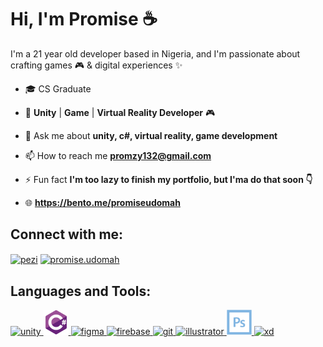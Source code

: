<h1 align="left">Hi, I'm Promise ☕️</h1>
<p align="left">I'm a 21 year old developer based in Nigeria, and I'm passionate about crafting games 🎮  & digital experiences ✨ </p>

- 🎓 CS Graduate 

- 🌱 **Unity** | **Game** | **Virtual Reality Developer** 🎮 

- 💬 Ask me about **unity, c#, virtual reality, game development**

- 📫 How to reach me **promzy132@gmail.com**

- ⚡ Fun fact **I'm too lazy to finish my portfolio, but I'ma do that soon 👇**

- 🌐 **https://bento.me/promiseudomah**

<h2 align="left">Connect with me:</h2>
<p align="left">
<a href="https://linkedin.com/in/pezi" target="blank"><img align="center" src="https://raw.githubusercontent.com/rahuldkjain/github-profile-readme-generator/master/src/images/icons/Social/linked-in-alt.svg" alt="pezi" height="30" width="40" /></a>
<a href="https://instagram.com/promise.codes" target="blank"><img align="center" src="https://raw.githubusercontent.com/rahuldkjain/github-profile-readme-generator/master/src/images/icons/Social/instagram.svg" alt="promise.udomah" height="30" width="40" /></a>
</p>

<h2 align="left">Languages and Tools:</h2>
<p align="left"> <a href="https://unity.com/" target="_blank" rel="noreferrer"> <img src="https://www.vectorlogo.zone/logos/unity3d/unity3d-icon.svg" alt="unity" width="40" height="40"/> <a href="https://www.w3schools.com/cs/" target="_blank" rel="noreferrer"> <img src="https://raw.githubusercontent.com/devicons/devicon/master/icons/csharp/csharp-original.svg" alt="csharp" width="40" height="40"/> </a> <a href="https://www.figma.com/" target="_blank" rel="noreferrer"> <img src="https://www.vectorlogo.zone/logos/figma/figma-icon.svg" alt="figma" width="40" height="40"/> </a> <a href="https://firebase.google.com/" target="_blank" rel="noreferrer"> <img src="https://www.vectorlogo.zone/logos/firebase/firebase-icon.svg" alt="firebase" width="40" height="40"/> </a> <a href="https://git-scm.com/" target="_blank" rel="noreferrer"> <img src="https://www.vectorlogo.zone/logos/git-scm/git-scm-icon.svg" alt="git" width="40" height="40"/> </a> <a href="https://www.adobe.com/in/products/illustrator.html" target="_blank" rel="noreferrer"> <img src="https://www.vectorlogo.zone/logos/adobe_illustrator/adobe_illustrator-icon.svg" alt="illustrator" width="40" height="40"/> </a> <a href="https://www.photoshop.com/en" target="_blank" rel="noreferrer"> <img src="https://raw.githubusercontent.com/devicons/devicon/master/icons/photoshop/photoshop-line.svg" alt="photoshop" width="40" height="40"/> </a> </a> </a> <a href="https://www.adobe.com/products/xd.html" target="_blank" rel="noreferrer"> <img src="https://cdn.worldvectorlogo.com/logos/adobe-xd.svg" alt="xd" width="40" height="40"/> </a> </p>

